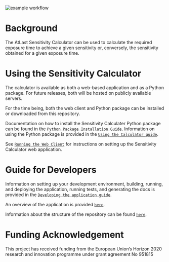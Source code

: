 ![example workflow](https://github.com/ukatc/AtLAST_sensitivity_calculator/actions/workflows/lint-test.yml/badge.svg)


Background
==========

The AtLast Sensitivity Calculator can be used to calculate the required
exposure time to achieve a given sensitivity or, conversely, the sensitivity
obtained for a given exposure time.

Using the Sensitivity Calculator
================================
The calculator is available as both a web-based application and as a Python 
package. For future releases, both will be hosted on publicly available servers.

For the time being, both the web client and Python package can be installed or
downloaded from this repository.

Documentation on how to install the Sensitivity Calculater Python package can be found
in the [``Python Package Installation Guide``](docs/source/user_guide/python_package_installation.rst). Information
on using the Python package is provided in the [``Using the Calculator guide``](docs/source/user_guide/using_the_calculator.rst).

See [``Running the Web Client``](docs/source/user_guide/running_the_web_client.rst) for instructions on
setting up the Sensitivity Calculator web application.


Guide for Developers
====================
Information on setting up your development environment, building, running, and deploying the application, running tests,
and generating the docs is provided in the [``Developing the application guide``](docs/source/developer_guide/developing_the_application.rst).

An overview of the application is provided [``here``](docs/source/developer_guide/application_overview.rst).

Information about the structure of the repository can be found [``here``](docs/source/developer_guide/repository_overview.rst).


Funding Acknowledgement
===============================

This project has received funding from the European Union’s Horizon 2020 research and innovation programme under grant agreement No 951815
